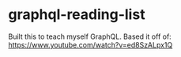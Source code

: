 # graphql-reading-list

Built this to teach myself GraphQL. Based it off of: https://www.youtube.com/watch?v=ed8SzALpx1Q
